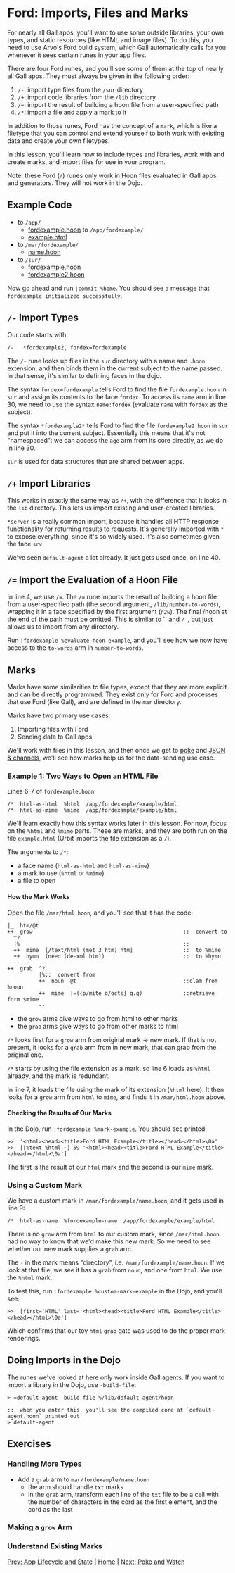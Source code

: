 
# Ford: Imports, Files and Marks

For nearly all Gall apps, you'll want to use some outside libraries, your own types, and static resources (like HTML and image files). To do this, you need to use Arvo's Ford build system, which Gall automatically calls for you whenever it sees certain runes in your app files.

There are four Ford runes, and you'll see some of them at the top of nearly all Gall apps. They must always be given in the following order:
1. `/-`: import type files from the `/sur` directory
2. `/+`: import code libraries from the `/lib` directory
3. `/=`: import the result of building a hoon file from a user-specified path
4. `/*`: import a file and apply a mark to it

In addition to those runes, Ford has the concept of a `mark`, which is like a filetype that you can control and extend yourself to both work with existing data and create your own filetypes.

In this lesson, you'll learn how to include types and libraries, work with and create marks, and import files for use in your program.

Note: these Ford (`/`) runes only work in Hoon files evaluated in Gall apps and generators. They will not work in the Dojo.

## Example Code
* to `/app/`
  - [fordexample.hoon](https://github.com/timlucmiptev/gall-guide/blob/master/example-code/app/fordexample.hoon)
to `/app/fordexample/`
  - [example.html](https://github.com/timlucmiptev/gall-guide/blob/master/example-code/app/fordexample/example.html)
* to `/mar/fordexample/`
  - [name.hoon](https://github.com/timlucmiptev/gall-guide/blob/master/example-code/mar/fordexample/name.hoon)
* to `/sur/`
  - [fordexample.hoon](https://github.com/timlucmiptev/gall-guide/blob/master/example-code/sur/fordexample.hoon)
  - [fordexample2.hoon](https://github.com/timlucmiptev/gall-guide/blob/master/example-code/sur/fordexample2.hoon)

Now go ahead and run `|commit %home`. You should see a message that `fordexample initialized successfully`.

## `/-` Import Types
Our code starts with:
```
/-   *fordexample2, fordex=fordexample
```
The `/-` rune looks up files in the `sur` directory with a name and `.hoon` extension, and then binds them in the current subject to the name passed. In that sense, it's similar to defining faces in the dojo.

The syntax `fordex=fordexample` tells Ford to find the file `fordexample.hoon` in `sur` and assign its contents to the face `fordex`. To access its `name` arm in line 30, we need to use the syntax `name:fordex` (evaluate `name` with `fordex` as the subject).

The syntax `*fordexample2*` tells Ford to find the file `fordexample2.hoon` in `sur` and put it into the current subject. Essentially this means that it's not "namespaced": we can access the `age` arm from its core directly, as we do in line 30.

`sur` is used for data structures that are shared between apps.

## `/+` Import Libraries
This works in exactly the same way as `/+`, with the difference that it looks in the `lib` directory. This lets us import existing and user-created libraries.

`*server` is a really common import, because it handles all HTTP response functionality for returning results to requests. It's generally imported with `*` to expose everything, since it's so widely used. It's also sometimes given the face `srv`.

We've seen `default-agent` a lot already. It just gets used once, on line 40.

## `/=` Import the Evaluation of a Hoon File
In line 4, we use `/=`. The `/=` rune imports the result of building a hoon file from a user-specified path (the second argument, `/lib/number-to-words`), wrapping it in a face specified by the first argument (`n2w`). The final /hoon at the end of the path must be omitted. This is similar to `` and `/-`, but just allows us to import from any directory.

Run `:fordexample %evaluate-hoon-example`, and you'll see how we now have access to the `to-words` arm in `number-to-words`.

## Marks
Marks have some similarities to file types, except that they are more explicit and can be directly programmed. They exist only for Ford and processes that use Ford (like Gall), and are defined in the `mar` directory.

Marks have two primary use cases:
1. Importing files with Ford
2. Sending data to Gall apps

We'll work with files in this lesson, and then once we get to [poke](poke.md) and [JSON & channels](chanel.md), we'll see how marks help us for the data-sending use case.

### Example 1: Two Ways to Open an HTML File
Lines 6-7 of `fordexample.hoon`:
```
/*  html-as-html  %html  /app/fordexample/example/html
/*  html-as-mime  %mime  /app/fordexample/example/html
```
We'll learn exactly how this syntax works later in this lesson. For now, focus on the `%html` and `%mime` parts. These are marks, and they are both run on the file `example.html` (Urbit imports the file extension as a `/`).

The arguments to `/*`:
* a face name (`html-as-html` and `html-as-mime`)
* a mark to use (`%html` or `%mime`)
* a file to open

#### How the Mark Works
Open the file `/mar/html.hoon`, and you'll see that it has the code:
```
|_  htm/@t
++  grow                                                ::  convert to
  ^?
  |%                                                    ::
  ++  mime  [/text/html (met 3 htm) htm]                ::  to %mime
  ++  hymn  (need (de-xml htm))                         ::  to %hymn
  --  
++  grab  ^?
          |%::  convert from
          ++  noun  @t                                  ::clam from %noun
          ++  mime  |=({p/mite q/octs} q.q)             ::retrieve form $mime
          --
```
* the `grow` arms give ways to go from html to other marks
* the `grab` arms give ways to go from other marks to html

`/*` looks first for a `grow` arm from original mark -> new mark. If that is not present, it looks for a `grab` arm from in new mark, that can grab from the original one.

`/*` starts by using the file extension as a mark, so line 6 loads as `%html` already, and the mark is redundant.

In line 7, it loads the file using the mark of its extension (`%html` here). It then looks for a `grow` arm from `html` to `mime`, and finds it in `/mar/html.hoon` above.

#### Checking the Results of Our Marks
In the Dojo, run `:fordexample %mark-example`. You should see printed:
```
>>  '<html><head><title>Ford HTML Example</title></head></html>\0a'
>>  [[%text %html ~] 59 '<html><head><title>Ford HTML Example</title></head></html>\0a']
```
The first is the result of our `html` mark and the second is our `mime` mark.

### Using a Custom Mark
We have a custom mark in `/mar/fordexample/name.hoon`, and it gets used in line 9:
```
/*  html-as-name  %fordexample-name  /app/fordexample/example/html
```
There is no `grow` arm from `html` to our custom mark, since `/mar/html.hoon` had no way to know that we'd make this new mark. So we need to see whether our new mark supplies a `grab` arm.

The `-` in the mark means "directory", i.e. `/mar/fordexample/name.hoon`. If we look at that file, we see it has a `grab` from `noun`, and one from `html`. We use the `%html` mark.

To test this, run `:fordexample %custom-mark-example` in the Dojo, and you'll see:
```
>>  [first='HTML' last='<html><head><title>Ford HTML Example</title></head></html>\0a']
```
Which confirms that our toy `html` `grab` gate was used to do the proper mark renderings.

## Doing Imports in the Dojo
The runes we've looked at here only work inside Gall agents. If you want to import a library in the Dojo, use `-build-file`:
```
> =default-agent -build-file %/lib/default-agent/hoon

::  when you enter this, you'll see the compiled core at `default-agent.hoon` printed out
> default-agent
```

## Exercises

### Handling More Types
* Add a `grab` arm to `mar/fordexample/name.hoon`
  - the arm should handle `txt` marks
  - in the `grab` arm, transform each line of the `txt` file to be a cell with the number of characters in the cord as the first element, and the cord as the last

### Making a `grow` Arm

### Understand Existing Marks

[Prev: App Lifecycle and State](lifecycle.md) | [Home](overview.md) | [Next: Poke and Watch](poke.md)
